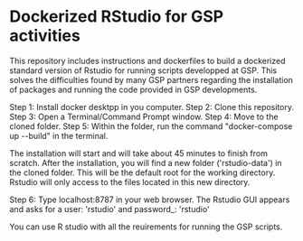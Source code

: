 # Dockerized RStudio for GSP activities
This repository includes instructions and dockerfiles to build a dockerized standard version of Rstudio for running scripts developped at GSP.
This solves the difficulties found by many GSP partners regarding the installation of packages and running the code provided in GSP developments.

Step 1: Install docker desktpp in you computer.
Step 2: Clone this repository.
Step 3: Open a Terminal/Command Prompt window.
Step 4: Move to the cloned folder.
Step 5: Within the folder, run the command "docker-compose up --build" in the terminal.

The installation will start and will take about 45 minutes to finish from scratch. After the installation, you will find a new folder ('rstudio-data') in the cloned folder. This will be the default root for the working directory. Rstudio will only access to the files located in this new directory.

Step 6: Type localhost:8787 in your web browser. The Rstudio GUI appears and asks for a user: 'rstudio' and password_: 'rstudio' 

You can use R studio with all the reuirements for running the GSP scripts.



